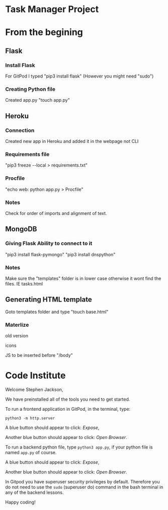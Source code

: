 # Task Manager Project

# From the begining

## Flask

### Install Flask
For GitPod I typed 
    "pip3 install flask"
        (However you might need "sudo")

### Creating Python file
Created app.py
    "touch app.py"

## Heroku

### Connection
Created new app in Heroku and added it in the webpage not CLI

### Requirements file

"pip3 freeze --local > requirements.txt"

### Procfile

"echo web: python app.py > Procfile"

### Notes
Check for order of imports and alignment of text.

## MongoDB

### Giving Flask Ability to connect to it
"pip3 install flask-pymongo"
"pip3 install dnspython"

### Notes
Make sure the "templates" folder is in lower case otherwise it wont find the files. IE tasks.html

## Generating HTML template
Goto templates folder and type "touch base.html"

### Materlize
old version
<link rel="stylesheet" href="https://cdnjs.cloudflare.com/ajax/libs/materialize/0.100.2/css/materialize.min.css">
icons
<link href="https://fonts.googleapis.com/icon?family=Material+Icons" rel="stylesheet">

JS to be inserted before "/body"
<script src="https://cdnjs.cloudflare.com/ajax/libs/jquery/3.2.1/jquery.min.js" integrity="sha256-hwg4gsxgFZhOsEEamdOYGBf13FyQuiTwlAQgxVSNgt4=" crossorigin="anonymous"></script>
<script src="https://cdnjs.cloudflare.com/ajax/libs/materialize/0.100.2/js/materialize.min.js"></script>

# Code Institute

Welcome Stephen Jackson,

We have preinstalled all of the tools you need to get started.

To run a frontend application in GitPod, in the terminal, type:

`python3 -m http.server`

A blue button should appear to click: *Expose*,

Another blue button should appear to click: *Open Browser*.

To run a backend python file, type `python3 app.py`, if your python file is named `app.py` of course.

A blue button should appear to click: *Expose*,

Another blue button should appear to click: *Open Browser*.

In Gitpod you have superuser security privileges by default. Therefore you do not need to use the `sudo` (superuser do) command in the bash terminal in any of the backend lessons. 

Happy coding!
